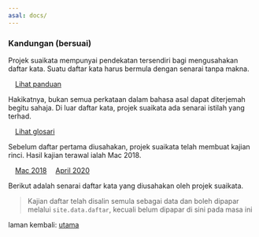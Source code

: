 ```yaml
---
asal: docs/
---
```


### Kandungan (bersuai)

Projek suaikata mempunyai pendekatan tersendiri bagi
mengusahakan daftar kata. Suatu daftar kata harus bermula
dengan senarai tanpa makna.

&emsp;[Lihat panduan](panduan/index.md)

Hakikatnya, bukan semua perkataan dalam bahasa asal dapat
diterjemah begitu sahaja. Di luar daftar kata, projek
suaikata ada senarai istilah yang terhad.

&emsp;[Lihat glosari](glosari.md)

Sebelum daftar pertama diusahakan, projek suaikata telah
membuat kajian rinci. Hasil kajian terawal ialah Mac 2018.

&emsp;[Mac 2018](ura/1803.md)
&emsp;[April 2020](ura/2004.md)

Berikut adalah senarai daftar kata yang diusahakan oleh
projek suaikata.

> Kajian daftar telah disalin semula sebagai data dan boleh
> dipapar melalui `site.data.daftar`, kecuali belum dipapar
> di sini pada masa ini

laman kembali: [utama][0]

  [0]: index.md

